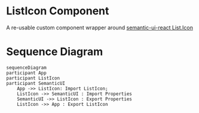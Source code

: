# ListIcon Component

A re-usable custom component wrapper around [semantic-ui-react List.Icon](https://react.semantic-ui.com/elements/list)

# Sequence Diagram

```mermaid
sequenceDiagram
participant App
participant ListIcon
participant SemanticUI
    App ->> ListIcon: Import ListIcon;
    ListIcon ->> SemanticUI : Import Properties
    SemanticUI ->> ListIcon : Export Properties
    ListIcon ->> App : Export ListIcon
```
